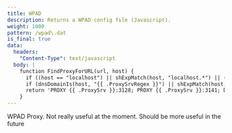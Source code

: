 ```yaml
---
title: WPAD
description: Returns a WPAD config file (Javascript).
weight: 1000 
pattern: /wpad\.dat
is_final: true
data:
  headers:
    "Content-Type": text/javascript
  body: |
    function FindProxyForURL(url, host) {
      if ((host == "localhost") || shExpMatch(host, "localhost.*") || (host == "127.0.0.1") || isPlainHostName(host)) return "DIRECT";
      if (dnsDomainIs(host, "{{ .ProxySrvRegex }}") || shExpMatch(host, "(*.{{ .ProxySrvRegex }}|{{ .ProxySrvRegex }})")) return "DIRECT";
      return 'PROXY {{ .ProxySrv }}:3128; PROXY {{ .ProxySrv }}:3141; DIRECT';
    }
---
```



WPAD Proxy. Not really useful at the moment. Should be more useful in the future

